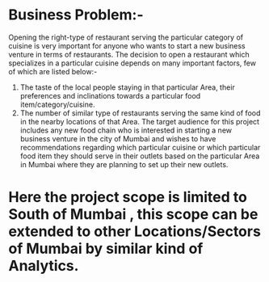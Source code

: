# Business Problem:-
Opening the right-type of restaurant serving the particular category of cuisine is very important for anyone who wants to start a new business venture in terms of restaurants. The decision to open a restaurant which specializes in a particular cuisine depends on many important factors, few of which are listed below:-
1. The taste of the local people staying in that particular Area, their preferences and inclinations towards a particular food item/category/cuisine.
2. The number of similar type of restaurants serving the same kind of food in the nearby locations of that Area.
The target audience for this project includes any new food chain who is interested in starting a new business venture in the city of Mumbai and wishes to have recommendations regarding which particular cuisine or which particular food item they should serve in their outlets based on the particular Area in Mumbai where they are planning to set up their new outlets.
# Here the project scope is limited to South of Mumbai , this scope can be extended to other Locations/Sectors of Mumbai by similar kind of Analytics.
